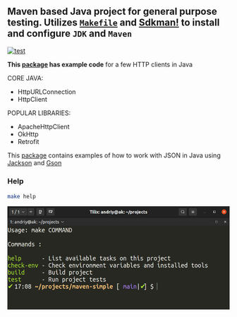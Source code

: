 Maven based Java project for general purpose testing.
Utilizes [`Makefile`](./Makefile) and [Sdkman!](https://sdkman.io/) to install
and configure `JDK` and `Maven`
---
[![test](https://github.com/AndriyKalashnykov/maven-simple/actions/workflows/test.yml/badge.svg)](https://github.com/AndriyKalashnykov/maven-simple/actions/workflows/test.yml)

**This [package](https://github.com/AndriyKalashnykov/maven-simple/tree/main/src/main/java/http/client) has example code** for a few HTTP clients in Java

CORE JAVA:
* HttpURLConnection
* HttpClient

POPULAR LIBRARIES:
* ApacheHttpClient
* OkHttp
* Retrofit

This [package](https://github.com/AndriyKalashnykov/maven-simple/tree/main/src/main/java/jsonparse/) contains examples 
of how to work with JSON in Java using [Jackson](https://github.com/FasterXML/jackson) and [Gson](https://github.com/google/gson)

### Help

```bash
make help
```

![make-help](./images/help.png)